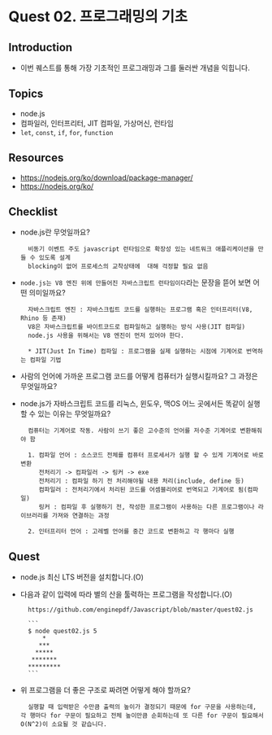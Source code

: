 # Quest 02. 프로그래밍의 기초

## Introduction
* 이번 퀘스트를 통해 가장 기초적인 프로그래밍과 그를 둘러싼 개념을 익힙니다.

## Topics
* node.js
* 컴파일러, 인터프리터, JIT 컴파일, 가상머신, 런타임
* `let`, `const`, `if`, `for`, `function`

## Resources
* https://nodejs.org/ko/download/package-manager/
* https://nodejs.org/ko/

## Checklist
* node.js란 무엇일까요? 

        비동기 이벤트 주도 javascript 런타임으로 확장성 있는 네트워크 애플리케이션을 만들 수 있도록 설계
        blocking이 없어 프로세스의 교착상태에  대해 걱정할 필요 없음


* `node.js는 V8 엔진 위에 만들어진 자바스크립트 런타임이다`라는 문장을 뜯어 보면 어떤 의미일까요?

        자바스크립트 엔진 : 자바스크립트 코드를 실행하는 프로그램 혹은 인터프리터(V8, Rhino 등 존재)
        V8은 자바스크립트를 바이트코드로 컴파일하고 실행하는 방식 사용(JIT 컴파일)
        node.js 사용을 위해서는 V8 엔진이 먼저 있어야 한다.

        * JIT(Just In Time) 컴파일 : 프로그램을 실제 실행하는 시점에 기계어로 번역하는 컴파일 기법

* 사람의 언어에 가까운 프로그램 코드를 어떻게 컴퓨터가 실행시킬까요? 그 과정은 무엇일까요?
* node.js가 자바스크립트 코드를 리눅스, 윈도우, 맥OS 어느 곳에서든 똑같이 실행할 수 있는 이유는 무엇일까요?

        컴퓨터는 기계어로 작동. 사람이 쓰기 좋은 고수준의 언어를 저수준 기계어로 변환해줘야 함

        1. 컴파일 언어 : 소스코드 전체를 컴퓨터 프로세서가 실행 할 수 있게 기계어로 바로 변환
           전처리기 -> 컴파일러 -> 링커 -> exe 
           전처리기 : 컴파일 하기 전 처리해야될 내용 처리(include, define 등)
           컴파일러 : 전처리기에서 처리된 코드를 어셈블리어로 번역되고 기계어로 됨(컴파일)
           링커 : 컴파일 후 실행하기 전, 작성한 프로그램이 사용하는 다른 프로그램이나 라이브러리를 가져와 연결하는 과정

        2. 인터프리터 언어 : 고레벨 언어를 중간 코드로 변환하고 각 행마다 실행

## Quest
* node.js 최신 LTS 버전을 설치합니다.(O)
* 다음과 같이 입력에 따라 별의 산을 툴력하는 프로그램을 작성합니다.(O)

        https://github.com/enginepdf/Javascript/blob/master/quest02.js

        ```
        $ node quest02.js 5
            *
           ***
          *****
         *******
        *********
        ```
    
* 위 프로그램을 더 좋은 구조로 짜려면 어떻게 해야 할까요?

        실행할 때 입력받은 수만큼 출력의 높이가 결정되기 때문에 for 구문을 사용하는데, 각 행마다 for 구문이 필요하고 전체 높이만큼 순회하는데 또 다른 for 구문이 필요해서 O(N^2)이 소요될 것 같습니다.
